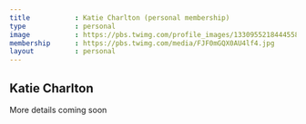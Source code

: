 ```yaml
---
title           : Katie Charlton (personal membership)
type            : personal
image           : https://pbs.twimg.com/profile_images/1330955218444558342/hO1qQs01_400x400.jpg
membership      : https://pbs.twimg.com/media/FJF0mGQX0AU4lf4.jpg
layout          : personal
---
```


## Katie Charlton

More details coming soon